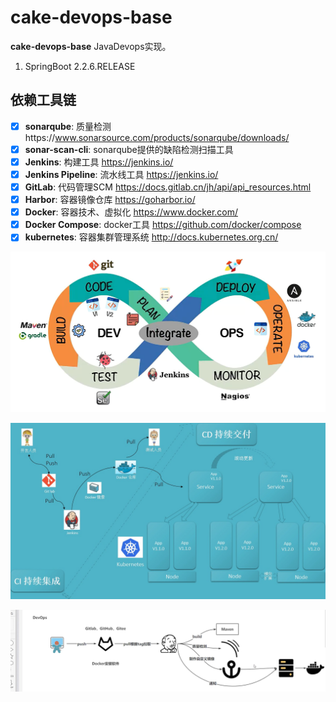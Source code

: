 # cake-devops-base

**cake-devops-base** JavaDevops实现。

1. SpringBoot 2.2.6.RELEASE

## 依赖工具链

- [x] **sonarqube**: 质量检测https://www.sonarsource.com/products/sonarqube/downloads/
- [x] **sonar-scan-cli**: sonarqube提供的缺陷检测扫描工具
- [x] **Jenkins**: 构建工具 https://jenkins.io/
- [x] **Jenkins Pipeline**: 流水线工具 https://jenkins.io/
- [x] **GitLab**: 代码管理SCM https://docs.gitlab.cn/jh/api/api_resources.html
- [x] **Harbor**: 容器镜像仓库 https://goharbor.io/
- [x] **Docker**: 容器技术、虚拟化 https://www.docker.com/
- [x] **Docker Compose**: docker工具 https://github.com/docker/compose
- [x] **kubernetes**: 容器集群管理系统 http://docs.kubernetes.org.cn/

![CICD](https://github.com/WXzhongwang/cake-devops-base/blob/main/2021-11-23_175935.png)

![核心业务](https://github.com/WXzhongwang/cake-devops-base/blob/main/image-20211125154112097.png)

![DEVOPS](https://github.com/WXzhongwang/cake-devops-base/blob/main/devops.jpg)
